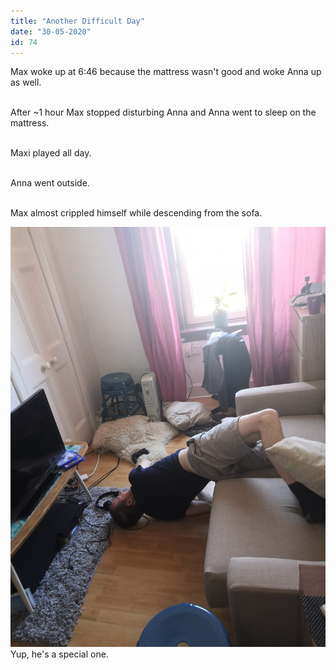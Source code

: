 ```yaml
---
title: "Another Difficult Day"
date: "30-05-2020"
id: 74
---
```

Max woke up at 6:46 because the mattress wasn't good and woke Anna up as well. <br><br>

After ~1 hour Max stopped disturbing Anna and Anna went to sleep on the mattress. <br><br>

Maxi played all day. <br><br>

Anna went outside. <br><br>

Max almost crippled himself while descending from the sofa.

![Max getting down from the sofa unconventionally](../images/May/31.jpg)
Yup, he's a special one.